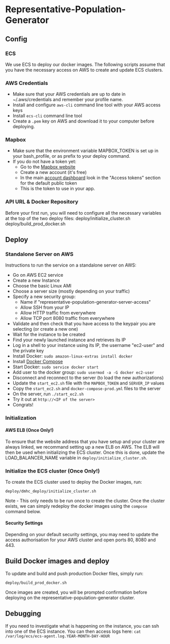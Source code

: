 # Representative-Population-Generator

## Config
### ECS
We use ECS to deploy our docker images. The following scripts assume that you have the necessary access on AWS to create and update ECS clusters.

### AWS Credentials
- Make sure that your AWS credentials are up to date in ~/.aws/credentials and remember your profile name.
- Install and configure `aws-cli` command line tool with your AWS access keys
- Install `ecs-cli` command line tool
- Create a `.pem` key on AWS and download it to your computer before deploying.

### Mapbox
- Make sure that the environment variable MAPBOX_TOKEN is set up in your bash_profile, or as prefix to your deploy command.
- If you do not have a token yet:
  - Go to the [Mapbox website](https://www.mapbox.com/)
  - Create a new account (it's free)
  - In the main [account dashboard](https://www.mapbox.com/account/) look in the "Access tokens" section for the default public token
  - This is the token to use in your app.

### API URL & Docker Repository
Before your first run, you will need to configure all the necessary variables at the top of the two deploy files:
	deploy/initialize_cluster.sh
	deploy/build_prod_docker.sh

## Deploy

### Standalone Server on AWS

Instructions to run the service on a standalone server on AWS:

- Go on AWS EC2 service
- Create a new Instance
- Choose the basic Linux AMI
- Choose a server size (mostly depending on your traffic)
- Specify a new security group:
  - Name if "representative-population-generator-server-access"
  - Allow SSH from your IP
  - Allow HTTP traffic from everywhere
  - Allow TCP port 8080 traffic from everywhere
- Validate and then check that you have access to the keypair you are selecting (or create a new one)
- Wait for the instance to be created
- Find your newly launched instance and retrieves its IP
- Log in a shell to your instance using its IP, the username "ec2-user" and the private key
- Install Docker: `sudo amazon-linux-extras install docker`
- Install [Docker Compose](https://docs.docker.com/compose/install/#install-compose)
- Start Docker: `sudo service docker start`
- Add user to the docker group: `sudo usermod -a -G docker ec2-user`
- Disconnect and reconnect to the server (to load the new authorizations)
- Update the `start_ec2.sh` file with the `MAPBOX_TOKEN` and `SERVER_IP` values
- Copy the `start_ec2.sh` and `docker-compose-prod.yml` files to the server
- On the server, run `./start_ec2.sh`
- Try it out at `http://<IP of the server>`
- Congrats!

### Initialization
#### AWS ELB (Once Only!)
To ensure that the website address that you have setup and your cluster are always linked, we recommand setting up a new ELB on AWS. The ELB will then be used when initializing the ECS cluster. Once this is done, update the LOAD_BALANCER_NAME variable in `deploy/initialize_cluster.sh`.

### Initialize the ECS cluster (Once Only!)
To create the ECS cluster used to deploy the Docker images, run:

    deploy/dmhc_deploy/initialize_cluster.sh

Note - This only needs to be run once to create the cluster. Once the cluster exists, we can simply redeploy the docker images using the `compose` command below.

#### Security Settings
Depending on your default security settings, you may need to update the access authorisation for your AWS cluster and open ports 80, 8080 and 443.

## Build Docker images and deploy
To update and build and push production Docker files, simply run:

    deploy/build_prod_docker.sh

Once images are created, you will be prompted confirmation before deploying on the representative-population-generator cluster.

## Debugging
If you need to investigate what is happening on the instance, you can ssh into one of the ECS instance.
You can then access logs here: `cat /var/log/ecs/ecs-agent.log.YEAR-MONTH-DAY-HOUR`
